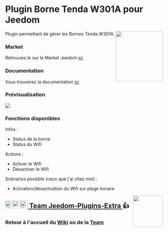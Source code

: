 # Plugin Borne Tenda W301A pour Jeedom

<img src="https://github.com/NextDom/plugin-bornetenda/blob/master/plugin_info/bornetenda_icon.png" align="right" height="160" width="150">

Plugin permettant de gérer les Bornes Tenda W301A.

### Market

Retrouvez le sur le Market Jeedom [ici](https://www.jeedom.com/market/index.php?v=d&p=market&type=plugin&name=bornetenda)

### Documentation

Vous trouverez la documentation [ici](https://github.com/Jeedom-Plugins-Extra/plugin-bornetenda/blob/master/docs/fr_FR/index.md)

### Prévisualisation

<img src="https://github.com/NextDom/plugin-bornetenda/blob/master/docs/images/bornetenda_screenshot1.jpg" align="center">

### Fonctions disponibles

Infos :
* Status de la borne
* Status du Wifi

Actions :
* Activer le Wifi
* Désactiver le Wifi

Scénarios possible (ceux que j'ai chez moi) :
* Activation/désactivation du Wifi sur plage horaire

<img src="https://github.com/Jeedom-Plugins-Extra/Jeedom-Plugins-Extra/blob/master/images/Jeedom-Plugins-Extra.png" align="right" height="100" width="95">

## <a href="https://creativecommons.org/licenses/by-sa/4.0/"><img alt="CC" src="https://creativecommons.org/images/deed/cc_blue_x2.png" height="24px" width="24px"><img alt="attribution" src="https://creativecommons.org/images/deed/attribution_icon_blue_x2.png" height="24px" width="24px"><img alt="SA" src="https://creativecommons.org/images/deed/sa_blue_x2.png" height="24px" width="24px"> Team Jeedom-Plugins-Extra </a> 👍
### Retour à l'accueil du [Wiki](https://github.com/Jeedom-Plugins-Extra/Jeedom-Plugins-Extra/wiki) ou de la [Team](https://github.com/Jeedom-Plugins-Extra)
